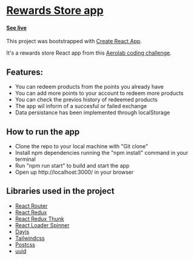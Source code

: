 

# [Rewards Store app](https://leotocca.github.io/rewards-store/)

#### [See live](https://leotocca.github.io/rewards-store/)

This project was bootstrapped with [Create React App](https://github.com/facebook/create-react-app).

It's a rewards store React app from this [Aerolab coding challenge](https://aerolabchallenge.docs.apiary.io/#reference).

## Features:

- You can redeem products from the points you already have
- You can add more points to your account to redeem more products
- You can check the previos history of redeemed products
- The app wil inform of a succesful or failed exchange
- Data persistance has been implemented through localStorage

## How to run the app

- Clone the repo to your local machine with "Git clone"
- Install npm dependencies running the "npm install" command in your terminal
- Run "npm run start" to build and start the app
- Open up http://localhost:3000/ in your browser

## Libraries used in the project

- [React Router](https://reactrouter.com/)
- [React Redux](https://react-redux.js.org/)
- [React Redux Thunk](https://github.com/reduxjs/redux-thunk)
- [React Loader Spinner](https://www.npmjs.com/package/react-loader-spinner)
- [Dayjs](https://day.js.org/)
- [Tailwindcss](https://tailwindcss.com/)
- [Postcss](https://postcss.org/)
- [uuid](https://www.npmjs.com/package/uuid)

